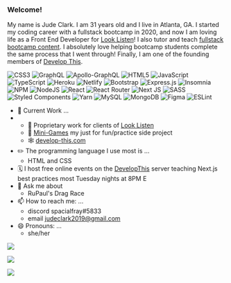 ### Welcome!

My name is Jude Clark. I am 31 years old and I live in Atlanta, GA. I started my coding career with a fullstack bootcamp in 2020, and now I am loving life as a Front End Developer for [Look Listen](https://github.com/looklisten)! I also tutor and teach [fullstack bootcamp content](https://github.com/coding-boot-camp). I absolutely love helping bootcamp students complete the same process that I went through! Finally, I am one of the founding members of [Develop This](https://github.com/DevelopThisOfficial).

![CSS3](https://img.shields.io/badge/css3-%231572B6.svg?style=for-the-badge&logo=css3&logoColor=white) ![GraphQL](https://img.shields.io/badge/-GraphQL-E10098?style=for-the-badge&logo=graphql&logoColor=white) ![Apollo-GraphQL](https://img.shields.io/badge/-ApolloGraphQL-311C87?style=for-the-badge&logo=apollo-graphql) ![HTML5](https://img.shields.io/badge/html5-%23E34F26.svg?style=for-the-badge&logo=html5&logoColor=white) ![JavaScript](https://img.shields.io/badge/javascript-%23323330.svg?style=for-the-badge&logo=javascript&logoColor=%23F7DF1E) ![TypeScript](https://img.shields.io/badge/typescript-%23007ACC.svg?style=for-the-badge&logo=typescript&logoColor=white) ![Heroku](https://img.shields.io/badge/heroku-%23430098.svg?style=for-the-badge&logo=heroku&logoColor=white) ![Netlify](https://img.shields.io/badge/netlify-%23000000.svg?style=for-the-badge&logo=netlify&logoColor=#00C7B7) ![Bootstrap](https://img.shields.io/badge/bootstrap-%23563D7C.svg?style=for-the-badge&logo=bootstrap&logoColor=white) ![Express.js](https://img.shields.io/badge/express.js-%23404d59.svg?style=for-the-badge&logo=express&logoColor=%2361DAFB) ![Insomnia](https://img.shields.io/badge/Insomnia-black?style=for-the-badge&logo=insomnia&logoColor=5849BE) ![NPM](https://img.shields.io/badge/NPM-%23000000.svg?style=for-the-badge&logo=npm&logoColor=white) ![NodeJS](https://img.shields.io/badge/node.js-6DA55F?style=for-the-badge&logo=node.js&logoColor=white)  ![React](https://img.shields.io/badge/react-%2320232a.svg?style=for-the-badge&logo=react&logoColor=%2361DAFB) ![React Router](https://img.shields.io/badge/React_Router-CA4245?style=for-the-badge&logo=react-router&logoColor=white) ![Next JS](https://img.shields.io/badge/Next-black?style=for-the-badge&logo=next.js&logoColor=white) ![SASS](https://img.shields.io/badge/SASS-hotpink.svg?style=for-the-badge&logo=SASS&logoColor=white) ![Styled Components](https://img.shields.io/badge/styled--components-DB7093?style=for-the-badge&logo=styled-components&logoColor=white) ![Yarn](https://img.shields.io/badge/yarn-%232C8EBB.svg?style=for-the-badge&logo=yarn&logoColor=white) ![MySQL](https://img.shields.io/badge/mysql-%2300f.svg?style=for-the-badge&logo=mysql&logoColor=white) 
![MongoDB](https://img.shields.io/badge/MongoDB-%234ea94b.svg?style=for-the-badge&logo=mongodb&logoColor=white) ![Figma](https://img.shields.io/badge/figma-%23F24E1E.svg?style=for-the-badge&logo=figma&logoColor=white) ![ESLint](https://img.shields.io/badge/ESLint-4B3263?style=for-the-badge&logo=eslint&logoColor=white) 

- 🔭 Current Work ...
- - 🏦 Proprietary work for clients of [Look Listen](https://www.looklisten.com/)
  - 🚧 [Mini-Games](https://github.com/judeclark19/mini-games) my just for fun/practice side project
  - 🕸️ [develop-this.com](https://www.develop-this.com/)
- ✏️ The programming language I use most is ...
  -  HTML and CSS
- 🗓️ I host free online events on the [DevelopThis](https://www.develop-this.com/) server teaching Next.js best practices most Tuesday nights at 8PM E
- 💬 Ask me about 
  - RuPaul's Drag Race
- 📫 How to reach me: ...
  - discord spacialfray#5833
  - email judeclark2019@gmail.com
- 😄 Pronouns: ...
  - she/her

![](https://github-readme-stats.vercel.app/api?username=judeclark19&theme=synthwave&hide_border=false&include_all_commits=true&count_private=true&show_icons=true)

![](https://github-readme-streak-stats.herokuapp.com/?user=judeclark19&theme=synthwave&hide_border=false&show_icons=true)

![](https://github-readme-stats.vercel.app/api/top-langs/?username=judeclark19&theme=synthwave&hide_border=false&include_all_commits=true&count_private=true&layout=compact&show_icons=true)

